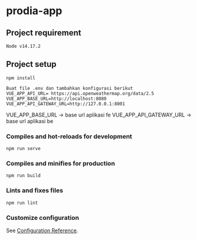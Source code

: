 # prodia-app

## Project requirement
```
Node v14.17.2
```

## Project setup
```
npm install
```

```
Buat file .env dan tambahkan konfigurasi berikut
VUE_APP_API_URL= https://api.openweathermap.org/data/2.5
VUE_APP_BASE_URL=http://localhost:8080
VUE_APP_API_GATEWAY_URL=http://127.0.0.1:8001
```

VUE_APP_BASE_URL -> base url aplikasi fe
VUE_APP_API_GATEWAY_URL -> base url aplikasi be

### Compiles and hot-reloads for development
```
npm run serve
```

### Compiles and minifies for production
```
npm run build
```

### Lints and fixes files
```
npm run lint
```

### Customize configuration
See [Configuration Reference](https://cli.vuejs.org/config/).
